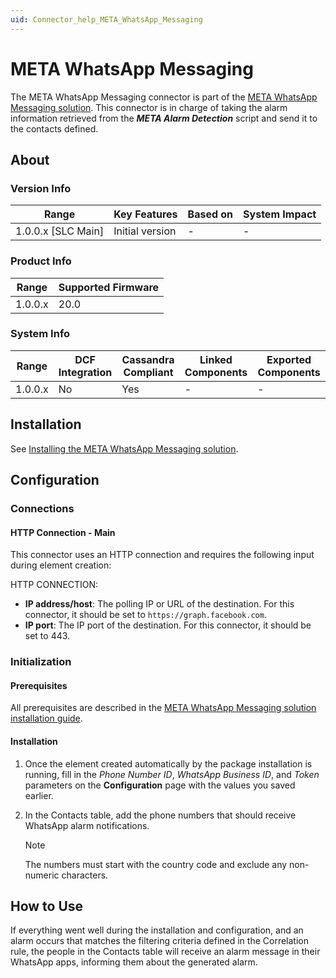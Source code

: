 ```yaml
---
uid: Connector_help_META_WhatsApp_Messaging
---
```


# META WhatsApp Messaging

The META WhatsApp Messaging connector is part of the [META WhatsApp Messaging solution](). This connector is in charge of taking the alarm information retrieved from the ***META Alarm Detection*** script and send it to the contacts defined.

## About

### Version Info

| Range                | Key Features     | Based on     | System Impact     |
|----------------------|------------------|--------------|-------------------|
| 1.0.0.x [SLC Main]   | Initial version  | -            | -                 |

### Product Info

| Range     | Supported Firmware     |
|-----------|------------------------|
| 1.0.0.x   | 20.0                   |

### System Info

| Range     | DCF Integration     | Cassandra Compliant     | Linked Components     | Exported Components     |
|-----------|---------------------|-------------------------|-----------------------|-------------------------|
| 1.0.0.x   | No                  | Yes                     | -                     | -                       |

## Installation

See [Installing the META WhatsApp Messaging solution](https://docs.dataminer.services/user-guide/Standard_Apps/Monitoring_Solutions/META_WhatsApp_Messaging/META_WhatsApp_Messaging_Installation.html).

## Configuration

### Connections

#### HTTP Connection - Main

This connector uses an HTTP connection and requires the following input during element creation:

HTTP CONNECTION:

- **IP address/host**: The polling IP or URL of the destination. For this connector, it should be set to `https://graph.facebook.com`.
- **IP port**: The IP port of the destination. For this connector, it should be set to 443.

### Initialization

#### Prerequisites

All prerequisites are described in the [META WhatsApp Messaging solution installation guide]().

#### Installation

1. Once the element created automatically by the package installation is running, fill in the *Phone Number ID*, *WhatsApp Business ID*, and *Token* parameters on the **Configuration** page with the values you saved earlier.
1. In the Contacts table, add the phone numbers that should receive WhatsApp alarm notifications.

   > [!NOTE]
   > The numbers must start with the country code and exclude any non-numeric characters.

## How to Use

If everything went well during the installation and configuration, and an alarm occurs that matches the filtering criteria defined in the Correlation rule, the people in the Contacts table will receive an alarm message in their WhatsApp apps, informing them about the generated alarm.
